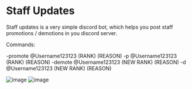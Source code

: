 # Staff Updates
 Staff updates is a very simple discord bot, which helps you post staff promotions / demotions in you discord server.
 
 Commands:
 
 -promote @Username123123 (RANK) (REASON)
 -p @Username123123 (RANK) (REASON)
 -demote @Username123123 (NEW RANK) (REASON)
 -d @Username123123 (NEW RANK) (REASON)
 
 ![image](https://user-images.githubusercontent.com/83478178/127730923-e20d71ff-0e84-4636-be3f-a0b915ab87db.png)
 ![image](https://user-images.githubusercontent.com/83478178/127730937-5b710d50-3b6b-407c-be28-56428aaf8c13.png)

